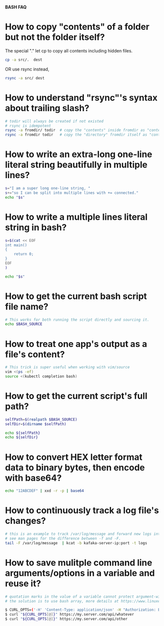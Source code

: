 **BASH FAQ**

# How to copy "contents" of a folder but not the folder itself?

The special "." let cp to copy all contents including hidden files.
```bash
cp -a src/.  dest
```

OR use rsync instead,
```bash
rsync -a src/ dest
```

# How to understand "rsync"'s syntax about trailing slash?

```bash
# todir will always be created if not existed
# rsync is idempotent
rsync -a fromdir/ todir  # copy the "contents" inside fromdir as "contents" under todir
rsync -a fromdir todir   # copy the "directory" fromdir itself as "contents" under todir
```

# How to write an extra-long one-line literal string beautifully in multiple lines?

```bash
s="I am a super long one-line string, "
s+="so I can be split into multiple lines with += connected."
echo "$s"
```

# How to write a multiple lines literal string in bash? 

```bash
s=$(cat << EOF
int main()
{
    return 0;
}
EOF
)

echo "$s"
```

# How to get the current bash script file name?

```bash
# This works for both running the script directly and sourcing it.
echo $BASH_SOURCE
```

# How to treat one app's output as a file's content?

```bash
# This trick is super useful when working with vim/source
vim <(ps -ef)
source <(kubectl completion bash)
```

# How to get the current script's full path?
```bash
selfPath=$(realpath $BASH_SOURCE)
selfDir=$(dirname $selfPath)

echo ${selfPath}
echo ${selfDir}
```

# How to convert HEX letter format data to binary bytes, then encode with base64?
```bash
echo "12ABCDEF" | xxd -r -p | base64 
```

# How to continuously track a log file's changes?
```bash
# this is an example to track /var/log/message and forward new logs into a kafka broker
# see man pages for the difference between -f and -F.
tail -F /var/log/message  | kcat -b kafaka-server-ip:port -t logs
```

# How to save mulitple command line arguments/options in a variable and reuse it?
```bash
# quotation marks in the value of a variable cannot protect argument-with-spaces.
# the solution is to use bash array, more details at https://www.linuxexam.net/2023/07/how-bash-processes-command-args-with.html.

$ CURL_OPTS=('-H' 'Content-Type: application/json' -H "Authorization: BASIC $(echo -n $USERNAME:$PASSWORD | base64)")
$ curl "${CURL_OPTS[@]}" https://my.server.com/api/whatever
$ curl "${CURL_OPTS[@]}" https://my.server.com/api/other
```
